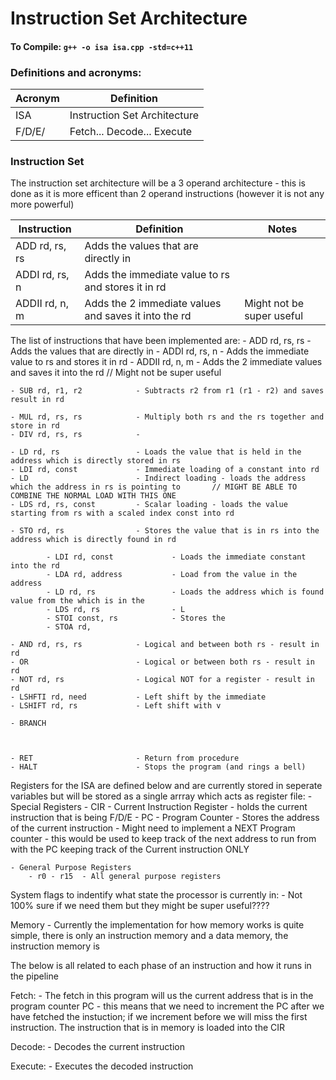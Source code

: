 # Instruction Set Architecture

#### To Compile: `g++ -o isa isa.cpp -std=c++11`

### Definitions and acronyms:

| Acronym | Definition                   |
| ------- | ---------------------------- |
| ISA     | Instruction Set Architecture |
| F/D/E/  | Fetch... Decode... Execute   |


### Instruction Set

The instruction set architecture will be a 3 operand architecture - this is done as it is more efficent than 2 operand instructions (however it is not any more powerful)

| Instruction    | Definition                                           | Notes                     |
| -------------- | ---------------------------------------------------- | ------------------------- |
| ADD rd, rs, rs | Adds the values that are directly in                 |                           |
| ADDI rd, rs, n | Adds the immediate value to rs and stores it in rd   |                           |
| ADDII rd, n, m | Adds the 2 immediate values and saves it into the rd | Might not be super useful |


The list of instructions that have been implemented are:
    - ADD rd, rs, rs            - Adds the values that are directly in 
    - ADDI rd, rs, n            - Adds the immediate value to rs and stores it in rd
    - ADDII rd, n, m            - Adds the 2 immediate values and saves it into the rd    // Might not be super useful
    
    - SUB rd, r1, r2            - Subtracts r2 from r1 (r1 - r2) and saves result in rd

    - MUL rd, rs, rs            - Multiply both rs and the rs together and store in rd
    - DIV rd, rs, rs            - 

    - LD rd, rs                 - Loads the value that is held in the address which is directly stored in rs
    - LDI rd, const             - Immediate loading of a constant into rd
    - LD                        - Indirect loading - loads the address which the address in rs is pointing to       // MIGHT BE ABLE TO COMBINE THE NORMAL LOAD WITH THIS ONE
    - LDS rd, rs, const         - Scalar loading - loads the value starting from rs with a scaled index const into rd

    - STO rd, rs                - Stores the value that is in rs into the address which is directly found in rd 

            - LDI rd, const             - Loads the immediate constant into the rd
            - LDA rd, address           - Load from the value in the address
            - LD rd, rs                 - Loads the address which is found value from the which is in the 
            - LDS rd, rs                - L
            - STOI const, rs            - Stores the 
            - STOA rd, 

    - AND rd, rs, rs            - Logical and between both rs - result in rd
    - OR                        - Logical or between both rs - result in rd
    - NOT rd, rs                - Logical NOT for a register - result in rd
    - LSHFTI rd, need           - Left shift by the immediate 
    - LSHIFT rd, rs             - Left shift with v

    - BRANCH



    - RET                       - Return from procedure
    - HALT                      - Stops the program (and rings a bell)


Registers for the ISA are defined below and are currently stored in seperate variables but will be stored as a single arrray which acts as register file:
    - Special Registers
        - CIR       - Current Instruction Register  - holds the current instruction that is being F/D/E
        - PC        - Program Counter               - Stores the address of the current instruction
        - Might need to implement a NEXT Program counter - this would be used to keep track of the next address to run from with the PC keeping track of the Current instruction ONLY

    - General Purpose Registers
        - r0 - r15  - All general purpose registers


System flags to indentify what state the processor is currently in: - Not 100% sure if we need them but they might be super useful????



Memory
    - Currently the implementation for how memory works is quite simple, there is only an instruction memory and a data memory, the instruction memory is 



The below is all related to each phase of an instruction and how it runs in the pipeline


Fetch:
    - The fetch in this program will us the current address that is in the program counter PC - this means that we need to increment the PC after we have fetched the instuction; if we increment before we will miss the first instruction. The instruction that is in memory is loaded into the CIR


Decode:
    - Decodes the current instruction

Execute:
    - Executes the decoded instruction


